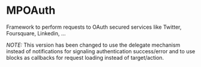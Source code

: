 MPOAuth
=======

Framework to perform requests to OAuth secured services like Twitter, Foursquare, Linkedin, ...

_NOTE:_ This version has been changed to use the delegate mechanism instead of notifications for signaling authentication success/error and to use blocks as callbacks for request loading instead of target/action. 
